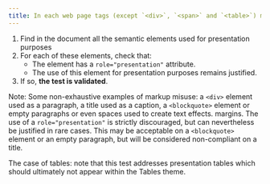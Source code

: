```yaml
---
title: In each web page tags (except `<div>`, `<span>` and `<table>`) must not be used [for presentation purposes only](#only-a-for-presentation-purposes). Is this rule respected?
---
```


1. Find in the document all the semantic elements used for presentation purposes
2. For each of these elements, check that:
   - The element has a `role="presentation"` attribute.
   - The use of this element for presentation purposes remains justified.
3. If so, **the test is validated**.

Note: Some non-exhaustive examples of markup misuse: a `<div>` element used as a paragraph, a title used as a caption, a `<blockquote>` element or empty paragraphs or even spaces used to create text effects. margins.
The use of a `role="presentation"` is strictly discouraged, but can nevertheless be justified in rare cases. This may be acceptable on a `<blockquote>` element or an empty paragraph, but will be considered non-compliant on a title.

The case of tables: note that this test addresses presentation tables which should ultimately not appear within the Tables theme.
